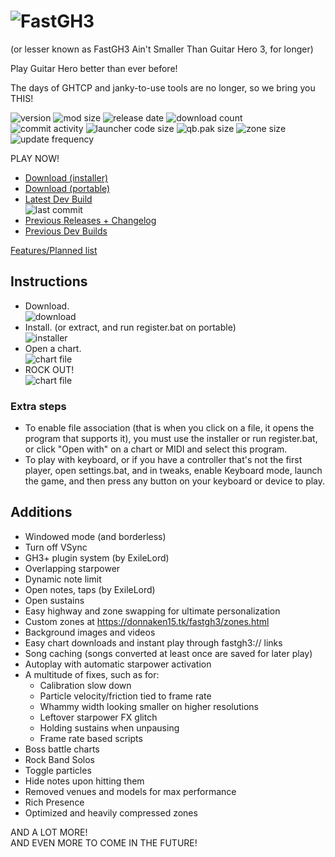 
# ![FastGH3](https://donnaken15.tk/fastgh3/assets/logo.svg)
(or lesser known as FastGH3 Ain't Smaller Than Guitar Hero 3, for longer)

Play Guitar Hero better than ever before!

The days of GHTCP and janky-to-use tools are no longer, so we bring you THIS!

![version](https://img.shields.io/github/v/release/donnaken15/FastGH3)
![mod size](https://img.shields.io/endpoint?url=https%3A%2F%2Fdonnaken15.tk%2Ffastgh3%2F__final_size.php)
![release date](https://img.shields.io/github/release-date/donnaken15/FastGH3)
![download count](https://img.shields.io/github/downloads/donnaken15/FastGH3/total)
<br>![commit activity](https://img.shields.io/github/commit-activity/m/donnaken15/FastGH3)
![launcher code size](https://img.shields.io/github/size/donnaken15/FastGH3/SOURCE/FastGH3/Program.cs?label=launcher%20code%20size)
![qb.pak size](https://img.shields.io/github/size/donnaken15/FastGH3/DATA/PAK/qb.pab.xen?label=qb.pak)
![zone size](https://img.shields.io/github/size/donnaken15/FastGH3/DATA/ZONES/global.pab.xen?label=global.pak)
<br>![update frequency](https://img.shields.io/badge/update%20frequency-2/year-blue)

PLAY NOW!
* [Download (installer)](https://github.com/donnaken15/FastGH3/releases/latest/download/FastGH3_1.0.exe)
* [Download (portable)](https://github.com/donnaken15/FastGH3/releases/latest/download/FastGH3_1.0.zip)
* [Latest Dev Build](https://github.com/donnaken15/FastGH3/archive/refs/heads/main.zip)
<br>![last commit](https://img.shields.io/github/last-commit/donnaken15/FastGH3)
* [Previous Releases + Changelog](https://donnaken15.tk/fastgh3/dev.html)
* [Previous Dev Builds](https://donnaken15.tk/fastgh3/unstab.html)

[Features/Planned list](https://github.com/users/donnaken15/projects/3)

## Instructions

* Download.
<br>![download](https://i.ibb.co/xzfZ4wb/image.png)
* Install. (or extract, and run register.bat on portable)
<br>![installer](https://i.ibb.co/0hW8jVT/image.png)
* Open a chart.
<br>![chart file](https://i.ibb.co/DPJq9tN/image.png)
* ROCK OUT!
<br>![chart file](https://i.ibb.co/W6ZL1Wc/s1.jpg)

### Extra steps
* To enable file association (that is when you click on a file, it opens the program that supports it),
you must use the installer or run register.bat, or click "Open with" on a chart or MIDI and select this program.
* To play with keyboard, or if you have a controller that's not the first player,
open settings.bat, and in tweaks, enable Keyboard mode, launch the game,
and then press any button on your keyboard or device to play.

## Additions

* Windowed mode (and borderless)
* Turn off VSync
* GH3+ plugin system (by ExileLord)
* Overlapping starpower
* Dynamic note limit
* Open notes, taps (by ExileLord)
* Open sustains
* Easy highway and zone swapping for ultimate personalization
* Custom zones at https://donnaken15.tk/fastgh3/zones.html
* Background images and videos
* Easy chart downloads and instant play through fastgh3:// links
* Song caching (songs converted at least once are saved for later play)
* Autoplay with automatic starpower activation
* A multitude of fixes, such as for:
  * Calibration slow down
  * Particle velocity/friction tied to frame rate
  * Whammy width looking smaller on higher resolutions
  * Leftover starpower FX glitch
  * Holding sustains when unpausing
  * Frame rate based scripts
* Boss battle charts
* Rock Band Solos
* Toggle particles
* Hide notes upon hitting them
* Removed venues and models for max performance
* Rich Presence
* Optimized and heavily compressed zones

AND A LOT MORE!
<br>AND EVEN MORE TO COME IN THE FUTURE!


